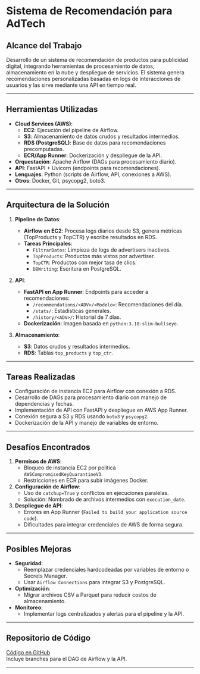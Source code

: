 # Sistema de Recomendación para AdTech

## Alcance del Trabajo
Desarrollo de un sistema de recomendación de productos para publicidad digital, integrando herramientas de procesamiento de datos, almacenamiento en la nube y despliegue de servicios. El sistema genera recomendaciones personalizadas basadas en logs de interacciones de usuarios y las sirve mediante una API en tiempo real.

---

## Herramientas Utilizadas
- **Cloud Services (AWS)**:
  - **EC2**: Ejecución del pipeline de Airflow.
  - **S3**: Almacenamiento de datos crudos y resultados intermedios.
  - **RDS (PostgreSQL)**: Base de datos para recomendaciones precomputadas.
  - **ECR/App Runner**: Dockerización y despliegue de la API.
- **Orquestación**: Apache Airflow (DAGs para procesamiento diario).
- **API**: FastAPI + Uvicorn (endpoints para recomendaciones).
- **Lenguajes**: Python (scripts de Airflow, API, conexiones a AWS).
- **Otros**: Docker, Git, psycopg2, boto3.

---

## Arquitectura de la Solución
1. **Pipeline de Datos**:
   - **Airflow en EC2**: Procesa logs diarios desde S3, genera métricas (TopProducts y TopCTR) y escribe resultados en RDS.
   - **Tareas Principales**: 
     - `FiltrarDatos`: Limpieza de logs de advertisers inactivos.
     - `TopProducts`: Productos más vistos por advertiser.
     - `TopCTR`: Productos con mejor tasa de clics.
     - `DBWriting`: Escritura en PostgreSQL.

2. **API**:
   - **FastAPI en App Runner**: Endpoints para acceder a recomendaciones:
     - `/recommendations/<ADV>/<Modelo>`: Recomendaciones del día.
     - `/stats/`: Estadísticas generales.
     - `/history/<ADV>/`: Historial de 7 días.
   - **Dockerización**: Imagen basada en `python:3.10-slim-bullseye`.

3. **Almacenamiento**:
   - **S3**: Datos crudos y resultados intermedios.
   - **RDS**: Tablas `top_products` y `top_ctr`.

---

## Tareas Realizadas
- Configuración de instancia EC2 para Airflow con conexión a RDS.
- Desarrollo de DAGs para procesamiento diario con manejo de dependencias y fechas.
- Implementación de API con FastAPI y despliegue en AWS App Runner.
- Conexión segura a S3 y RDS usando `boto3` y `psycopg2`.
- Dockerización de la API y manejo de variables de entorno.

---

## Desafíos Encontrados
1. **Permisos de AWS**:
   - Bloqueo de instancia EC2 por política `AWSCompromisedKeyQuarantineV3`.
   - Restricciones en ECR para subir imágenes Docker.
2. **Configuración de Airflow**:
   - Uso de `catchup=True` y conflictos en ejecuciones paralelas.
   - Solución: Nombrado de archivos intermedios con `execution_date`.
3. **Despliegue de API**:
   - Errores en App Runner (`Failed to build your application source code`).
   - Dificultades para integrar credenciales de AWS de forma segura.

---

## Posibles Mejoras
- **Seguridad**:
  - Reemplazar credenciales hardcodeadas por variables de entorno o Secrets Manager.
  - Usar `Airflow Connections` para integrar S3 y PostgreSQL.
- **Optimización**:
  - Migrar archivos CSV a Parquet para reducir costos de almacenamiento.
- **Monitoreo**:
  - Implementar logs centralizados y alertas para el pipeline y la API.

---

## Repositorio de Código
[Código en GitHub](https://github.com/MartinoBoca/TP-Final-ML-Ops)  
Incluye branches para el DAG de Airflow y la API.

---
